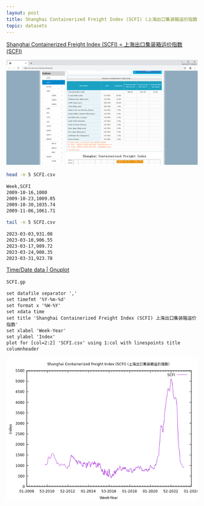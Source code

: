 ```yaml
---
layout: post
title: Shanghai Containerized Freight Index (SCFI) (上海出口集装箱运价指数) using Gnuplot
topic: datasets
---
```


[Shanghai Containerized Freight Index (SCFI) = 上海出口集装箱运价指数(SCFI)](https://en.sse.net.cn/home)

[![Shanghai Shipping Exchange](/images/SCFI/Shanghai-Shipping-Exchange.png)](https://en.sse.net.cn/indices/scfinew.jsp)

```bash
head -n 5 SCFI.csv
```

```
Week,SCFI
2009-10-16,1000
2009-10-23,1009.05
2009-10-30,1035.74
2009-11-06,1061.71
```

```bash
tail -n 5 SCFI.csv
```

```
2023-03-03,931.08
2023-03-10,906.55
2023-03-17,909.72
2023-03-24,908.35
2023-03-31,923.78
```

[Time/Date data \| Gnuplot](http://gnuplot.info/docs_5.5/loc4651.html)

`SCFI.gp`

```
set datafile separator ','
set timefmt '%Y-%m-%d'
set format x '%W-%Y'
set xdata time
set title 'Shanghai Containerized Freight Index (SCFI) 上海出口集装箱运价指数'
set xlabel 'Week-Year'
set ylabel 'Index'
plot for [col=2:2] 'SCFI.csv' using 1:col with linespoints title columnheader
```

![Shanghai Containerized Freight Index (SCFI) using Gnuplot](/images/SCFI/SCFI.png)